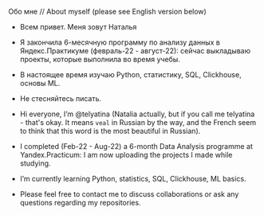 Обо мне // About myself
(please see English version below)
- Всем привет. Меня зовут Наталья
- Я закончила 6-месячную программу по анализу данных в Яндекс.Практикуме (февраль-22 - август-22): сейчас выкладываю проекты, которые выполнила во время учебы.
- В настоящее время изучаю Python, статистику, SQL, Clickhouse, основы ML.
- Не стесняйтесь писать.

- Hi everyone, I’m @telyatina (Natalia actually, but if you call me telyatina - that's okay. It means `veal` in Russian by the way, and the French seem to think that this word is the most beautiful in Russian). 
- I completed (Feb-22 - Aug-22) a 6-month Data Analysis programme at Yandex.Practicum: I am now uploading the projects I made while studying.
- I’m currently learning Python, statistics, SQL, Clickhouse, ML basics.
- Please feel free to contact me to discuss collaborations or ask any questions regarding my repositories.

